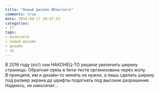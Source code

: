```yaml
---
title: "Новый дизайн ВКонтакте"
comments: true
date: 2016-04-17 10:47:53
categories:
- IT
tags:
- вконтакте
- новый дизайн
- дизайн
- vk
---
```

<p>В&nbsp;2016 году (sic!) они <nobr>НАКОНЕЦ-ТО</nobr> решили увеличить ширину страницы. Обратная связь в&nbsp;<nobr>бета-тесте</nobr> организована через жопу. В&nbsp;принципе, им&nbsp;и&nbsp;<nobr>дизайн-то</nobr> менять не&nbsp;нужно, а&nbsp;лишь сделать ширину под размер экрана да&nbsp;шрифты подогнать под высокие разрешения. Надеюсь, не&nbsp;накосячат&hellip;</p>